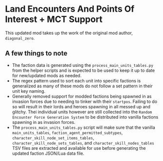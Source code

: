 # Land Encounters And Points Of Interest + MCT Support

This updated mod takes up the work of the original mod author, `diagonal_zero`.

## A few things to note

- The faction data is generated using the `process_main_units_tables.py` from the helper scripts and is expected to be used to keep it up to date for new/updated mods as needed.
- The regex pattern used to sort each unit into specific factions is generalized as many of these mods do not follow a set pattern in their unit key naming.
- Generally removed support for modded factions being spawned in as invasion forces due to needing to tinker with their `startpos`. Failing to do so will result in their lords and heroes spawning in all messed up and glitchy. Thei individual units however are still collected into the `Random Encounter Force Generation System` to be distributed into vanilla factions spawning in as invasion forces.
- The `process_main_units_tables.py` script will make sure that the vanilla `main_units_tables`, `faction_agent_permitted_subtypes`, `character_skill_node_set_items_tables`, `character_skill_node_sets_tables`, and `character_skill_nodes_tables` TSV files are extracted and available for use before generating the updated faction JSON/Lua data file.
